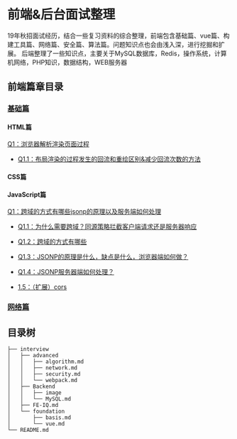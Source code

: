 # 前端&后台面试整理

19年秋招面试经历，结合一些复习资料的综合整理，前端包含基础篇、vue篇、构建工具篇、网络篇、安全篇、算法篇。问题知识点也会由浅入深，进行挖掘和扩展。
后端整理了一些知识点，主要关于MySQL数据库，Redis，操作系统，计算机网络，PHP知识，数据结构，WEB服务器
## 前端篇章目录

### [基础篇](https://github.com/okaychen/FE-Interview-Questions/blob/master/interview/foundation/basis.md)

#### HTML篇

[Q1：浏览器解析渲染页面过程](https://github.com/okaychen/FE-Interview-Questions/blob/master/interview/foundation/basis.md#q1浏览器解析渲染页面过程)

- [Q1.1：布局渲染的过程发生的回流和重绘区别&减少回流次数的方法](https://github.com/okaychen/FE-Interview-Questions/blob/master/interview/foundation/basis.md#q11布局渲染的过程发生的回流和重绘区别减少回流次数的方法)

#### CSS篇

#### JavaScript篇 
[Q1：跨域的方式有哪些jsonp的原理以及服务端如何处理](https://github.com/okaychen/FE-Interview-Questions/blob/master/interview/foundation/basis.md#q1跨域的方式有哪些jsonp的原理以及服务端如何处理)

- [Q1.1：为什么需要跨域？同源策略拦截客户端请求还是服务器响应](https://github.com/okaychen/FE-Interview-Questions/blob/master/interview/foundation/basis.md#q11为什么需要跨域同源策略拦截客户端请求还是服务器响应)

- [Q1.2：跨域的方式有哪些](https://github.com/okaychen/FE-Interview-Questions/blob/master/interview/foundation/basis.md#q12跨域的方式有哪些)

- [Q1.3：JSONP的原理是什么，缺点是什么，浏览器端如何做？](https://github.com/okaychen/FE-Interview-Questions/blob/master/interview/foundation/basis.md#q13jsonp的原理是什么缺点是什么浏览器端如何做)

- [Q1.4：JSONP服务器端如何处理？](https://github.com/okaychen/FE-Interview-Questions/blob/master/interview/foundation/basis.md#q14jsonp服务器端如何处理)

- [1.5：（扩展）cors](https://github.com/okaychen/FE-Interview-Questions/blob/master/interview/foundation/basis.md#15扩展cors)

<!-- break -->

### [网络篇](https://github.com/okaychen/FE-Interview-Questions/blob/master/interview/advanced/network.md)


## 目录树
```
├── interview
│   ├── advanced
│   │   ├── algorithm.md
│   │   ├── network.md
│   │   ├── security.md
│   │   └── webpack.md
│   ├── Backend
│   │   ├── image
│   │   └── MySQL.md
│   ├── FE-IQ.md
│   └── foundation
│       ├── basis.md
│       └── vue.md
└── README.md
```
